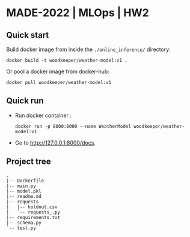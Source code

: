# MADE-2022 | MLOps | HW2

## Quick start
Build docker image from inside the `./online_inference/` directory:
```commandline
docker build -t woodkeeper/weather-model:v1 .
```

Or pool a docker image from docker-hub:
```commandline
docker pull woodkeeper/weather-model:v1
```

## Quick run
- Run docker container :
   ```commandline
   docker run -p 8000:8000 --name WeatherModel woodkeeper/weather-model:v1
   ```
 - Go to http://127.0.0.1:8000/docs.

## Project tree
```
.
|-- Dockerfile
|-- main.py
|-- model.pkl
|-- readme.md
|-- requests
|   |-- holdout.csv
|   `-- requests_.py
|-- requirements.txt
|-- schema.py
`-- test.py
```
